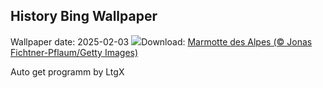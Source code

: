 ## History Bing Wallpaper
Wallpaper date: 2025-02-03
![](https://www.bing.com/th?id=OHR.AustriaMarmot_FR-CA6673820084_UHD.jpg&w=1000)Download: [Marmotte des Alpes (© Jonas Fichtner-Pflaum/Getty Images)](https://www.bing.com/th?id=OHR.AustriaMarmot_FR-CA6673820084_UHD.jpg)

Auto get programm by LtgX
